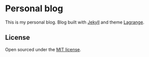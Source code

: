 # Personal blog

This is my personal blog. Blog built with [Jekyll](https://github.com/jekyll/jekyll) and theme [Lagrange](https://github.com/LeNPaul/Lagrange). 

## License

Open sourced under the [MIT license](https://github.com/lzakharov/lzakharov.github.io/blob/master/LICENSE).
